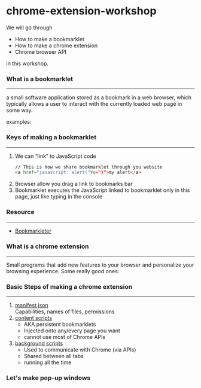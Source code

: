 # chrome-extension-workshop

We will go through

-   How to make a bookmarklet
-   How to make a chrome extension
-   Chrome browser API

in this workshop.


### What is a bookmarklet
---
a small software application stored as a bookmark in a web browser, which typically allows a user to interact with the currently loaded web page in some way.

examples:

### Keys of making a bookmarklet
---
1.  We can “link” to JavaScript code  
     ```html
    // This is how we share bookmarklet through you website
    <a href="javascript: alert("Yo~")">my alert</a>
    ```
1.  Browser allow you drag a link to bookmarks bar  
1.  Bookmarklet executes the JavaScript linked to bookmarklet only in this page, just like typing in the console  

### Resource
---
-  [Bookmarkleter](http://chriszarate.github.io/bookmarkleter/)  


### What is a chrome extension
---
Small programs that add new features to your browser and personalize your browsing experience.
Some really good ones:


### Basic Steps of making a chrome extension
---
1.  [manifest.json](https://developer.chrome.com/extensions/manifest)  
    Capabilities, names of files, permissions  
1.  [content scripts](https://developer.chrome.com/extensions/content_scripts)
    -   AKA persistent bookmarklets
    -   Injected onto any/every page you want
    -   cannot use most of Chrome APIs
1.  [background scripts](https://developer.chrome.com/extensions/background_pages)
    -   Used to communicate with Chrome (via APIs)
    -   Shared between all tabs
    -   running all the time

### Let's make pop-up windows
